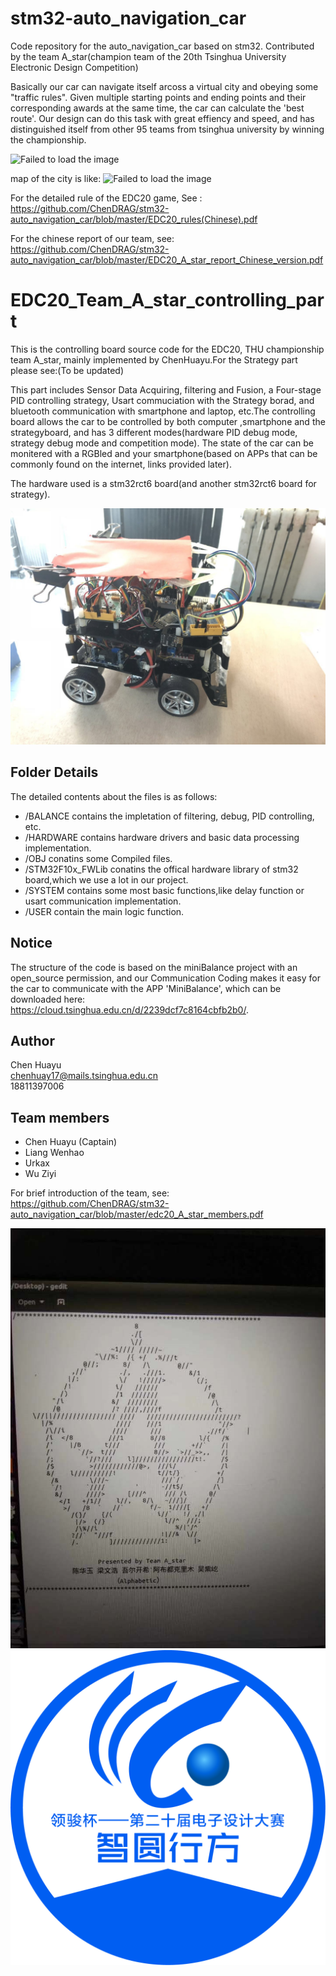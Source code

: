# stm32-auto_navigation_car
Code repository for the auto_navigation_car based on stm32. Contributed by the team A_star(champion team of the 20th Tsinghua University Electronic Design Competition)  

Basically our car can navigate itself arcoss a virtual city and obeying some "traffic rules". Given multiple starting points and ending points and their corresponding awards at the same time, the car can calculate the 'best route'. Our design can do this task with great effiency and speed, and has distinguished itself from other 95 teams from tsinghua university by winning the championship. 

![Failed to load the image](https://github.com/ChenDRAG/stm32-auto_navigation_car/blob/master/group_photo.jpg)

map of the city is like:
![Failed to load the image](https://github.com/ChenDRAG/stm32-auto_navigation_car/blob/master/map.jpg)

For the detailed rule of the EDC20 game, See :  
https://github.com/ChenDRAG/stm32-auto_navigation_car/blob/master/EDC20_rules(Chinese).pdf

For the chinese report of our team, see:   
https://github.com/ChenDRAG/stm32-auto_navigation_car/blob/master/EDC20_A_star_report_Chinese_version.pdf

# EDC20_Team_A_star_controlling_part
    
This is the controlling board source code for the EDC20, THU championship team A_star, mainly implemented by ChenHuayu.For the Strategy part please see:(To be updated)
  
This part includes Sensor Data Acquiring, filtering and Fusion, a Four-stage PID controlling strategy, Usart commuciation with the Strategy borad, and bluetooth communication with smartphone and laptop, etc.The controlling board allows the car to be controlled by both computer ,smartphone and the strategyboard, and has 3 different modes(hardware PID debug mode, strategy debug mode and competition mode). The state of the car can be monitered with a RGBled and your smartphone(based on APPs that can be commonly found on the internet, links provided later).

The hardware used is a stm32rct6 board(and another stm32rct6 board for strategy).

![Failed to load the image](https://github.com/ChenDRAG/stm32-auto_navigation_car/blob/master/car2.jpg)


## Folder Details
The detailed contents about the files is as follows:  
- /BALANCE         contains the impletation of filtering, debug, PID controlling, etc. 
- /HARDWARE        contains hardware drivers and basic data processing implementation. 
- /OBJ             conatins some Compiled files.
- /STM32F10x_FWLib conatins the offical hardware library of stm32 board,which we use a lot in our project.
- /SYSTEM          contains some most basic functions,like delay function or usart communication implementation.
- /USER            contain the main logic function.

## Notice
The structure of the code is based on the miniBalance project with an open_source permission, and our 
Communication Coding makes it easy for the car to communicate with the APP 'MiniBalance', which can be 
downloaded here:   
https://cloud.tsinghua.edu.cn/d/2239dcf7c8164cbfb2b0/.

## Author
Chen Huayu  
chenhuay17@mails.tsinghua.edu.cn  
18811397006  

## Team members
- Chen Huayu (Captain)
- Liang Wenhao
- Urkax
- Wu Ziyi

For brief introduction of the team, see:  
https://github.com/ChenDRAG/stm32-auto_navigation_car/blob/master/edc20_A_star_members.pdf

![Failed to load the image](https://github.com/ChenDRAG/stm32-auto_navigation_car/blob/master/logo.jpg)
![Failed to load the image](https://github.com/ChenDRAG/stm32-auto_navigation_car/blob/master/EDC20.jpg)


